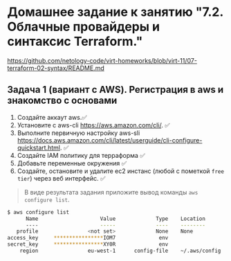 # Домашнее задание к занятию "7.2. Облачные провайдеры и синтаксис Terraform."

https://github.com/netology-code/virt-homeworks/blob/virt-11/07-terraform-02-syntax/README.md

## Задача 1 (вариант с AWS). Регистрация в aws и знакомство с основами 

1. Создайте аккаут aws.✅
2. Установите c aws-cli https://aws.amazon.com/cli/. ✅
3. Выполните первичную настройку aws-sli https://docs.aws.amazon.com/cli/latest/userguide/cli-configure-quickstart.html. ✅
4. Создайте IAM политику для терраформа ✅
5. Добавьте переменные окружения ✅
6. Создайте, остановите и удалите ec2 инстанс (любой с пометкой `free tier`) через веб интерфейс. ✅

>В виде результата задания приложите вывод команды `aws configure list`.

```bash
$ aws configure list
      Name                    Value             Type    Location
      ----                    -----             ----    --------
   profile                <not set>             None    None
access_key     ****************IOM7              env
secret_key     ****************XY0R              env
    region                eu-west-1      config-file    ~/.aws/config
```
